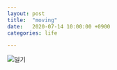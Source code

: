 ```yaml
---
layout: post
title:  "moving"
date:   2020-07-14 10:00:00 +0900
categories: life

---
```



![일기]({{site.baseurl}}/images/2020-07-14.png)


